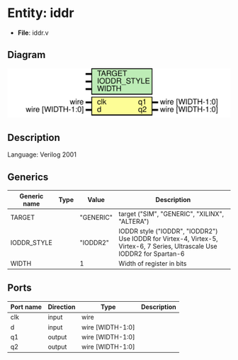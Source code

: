 # Entity: iddr

- **File**: iddr.v
## Diagram

![Diagram](iddr.svg "Diagram")
## Description


 Language: Verilog 2001


## Generics

| Generic name | Type | Value     | Description                                                                                                                   |
| ------------ | ---- | --------- | ----------------------------------------------------------------------------------------------------------------------------- |
| TARGET       |      | "GENERIC" |  target ("SIM", "GENERIC", "XILINX", "ALTERA")                                                                                |
| IODDR_STYLE  |      | "IODDR2"  |  IODDR style ("IODDR", "IODDR2")  Use IODDR for Virtex-4, Virtex-5, Virtex-6, 7 Series, Ultrascale  Use IODDR2 for Spartan-6  |
| WIDTH        |      | 1         |  Width of register in bits                                                                                                    |
## Ports

| Port name | Direction | Type             | Description |
| --------- | --------- | ---------------- | ----------- |
| clk       | input     | wire             |             |
| d         | input     | wire [WIDTH-1:0] |             |
| q1        | output    | wire [WIDTH-1:0] |             |
| q2        | output    | wire [WIDTH-1:0] |             |
